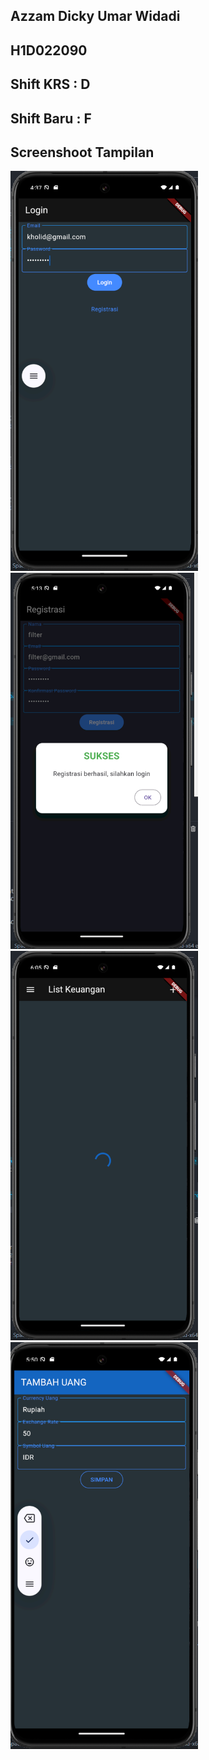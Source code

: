 ## Azzam Dicky Umar Widadi
## H1D022090 
## Shift KRS : D 
## Shift Baru : F

## Screenshoot Tampilan
<img src="loginresponsi.png" width="300"/>
<img src="registrasiresponsi.png" width="300"/>
<img src="listkeuangan.png" width="300"/>
<img src="tambahdata.png" width="300"/>

